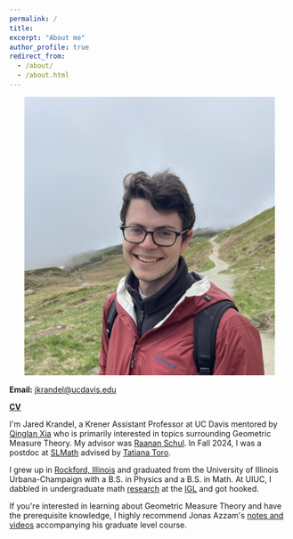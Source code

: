 ```yaml
---
permalink: /
title: 
excerpt: "About me"
author_profile: true
redirect_from: 
  - /about/
  - /about.html
---
```


<p align="center">
  <img src="/images/personal pic 2.JPEG" width="450" height="500" />
</p>

**Email:** jkrandel@ucdavis.edu

[**CV**](https://jarkrandel.github.io/files/CV-10-3-2025.pdf)

I'm Jared Krandel, a Krener Assistant Professor at UC Davis mentored by [Qinglan Xia](https://www.math.ucdavis.edu/~qlxia/) who is primarily interested in topics surrounding Geometric Measure Theory. My advisor was [Raanan Schul](http://www.math.stonybrook.edu/~schul/). In Fall 2024, I was a postdoc at [SLMath](https://www.slmath.org/) advised by [Tatiana Toro](https://sites.math.washington.edu/~toro/).

I grew up in [Rockford, Illinois](https://www.google.com/maps/place/Rockford,+IL/@42.2687732,-89.1007626,13z/data=!4m5!3m4!1s0x8808b9cdfd0300db:0xacad897828f6780!8m2!3d42.2711311!4d-89.0939952) and graduated from the University of Illinois Urbana-Champaign with a B.S. in Physics and a B.S. in Math. At UIUC, I dabbled in undergraduate math [research](https://link.springer.com/article/10.1007/s11139-019-00196-3) at the [IGL](https://math.illinois.edu/research/igl) and got hooked. 

If you're interested in learning about Geometric Measure Theory and have the prerequisite knowledge, I highly recommend Jonas Azzam's [notes and videos](https://bobbyshukrallah.github.io/docs/gmt/) accompanying his graduate level course. 
